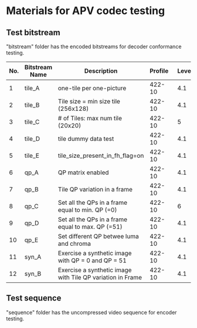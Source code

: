 # Materials for APV codec testing

## Test bitstream
"bitstream" folder has the encoded bitstreams for decoder conformance testing.

|No. | Bitstream Name | Description | Profile&nbsp;&nbsp; | Level | Band | Frame Rate | Resolution | # of Frame | MD5 sum of bitstream |
|--|--|--|--|--|--|--|--|--|--|
|1 | tile_A | one-tile per   one-picture | 422-10 | 4.1 | 2 | 60 fps | 3840x2160 | 3 | 0b745f686d3154bc23a8b95b486e2c03 |
|2 | tile_B | Tile size = min size   tile (256x128) | 422-10 | 4.1 | 2 | 60 fps | 3840x2160 | 3 | c9a475186fc36cfb102638896a5d26be |
|3 | tile_C | # of Tiles: max num   tile (20x20) | 422-10 | 5 | 0 | 30 fps | 7680x4320 | 3 | 64da7cb68ec2161de5650a297e1954bb |
|4 | tile_D | tile dummy data test | 422-10 | 4.1 | 2 | 60 fps | 3840x2160 | 3 | c9a475186fc36cfb102638896a5d26be |
|5 | tile_E | tile_size_present_in_fh_flag=on | 422-10 | 4.1 | 2 | 60 fps | 3840x2160 | 3 | 2f0dc83c324876b5bf7f02be9c634cfb |
|6 | qp_A | QP matrix enabled | 422-10 | 4.1 | 2 | 60 fps | 3840x2160 | 3 | 416800a582b7cbb6a941c4c3866de60f |
|7 | qp_B | Tile QP   variation in a frame | 422-10 | 4.1 | 2 | 60 fps | 3840x2160 | 3 | 514a2aca526820009a16907ee77c3d45 |
|8 | qp_C | Set all the QPs in a   frame equal to min. QP (=0) | 422-10 | 6 | 2 | 60 fps | 3840x2160 | 3 | bc96b1acf6a2332404f712c1278f6d81 |
|9 | qp_D | Set all the QPs in a   frame equal to max. QP (=51) | 422-10 | 4.1 | 2 | 60 fps | 3840x2160 | 3 | 90f0e32577e07c30c6b5d75e709e3126 |
|10 | qp_E | Set different QP   betwee luma and chroma | 422-10 | 4.1 | 2 | 60 fps | 3840x2160 | 3 | d886c4e56086b5f53f4c87dcd62332ab |
|11 | syn_A | Exercise a synthetic   image with QP = 0 and QP = 51 | 422-10 | 4.1 | 2 | 60 fps | 1920x1080 | 2 | a8219946a3e9426935a53d6d55fce987 |
|12 | syn_B | Exercise a synthetic   image with Tile QP variation in Frame | 422-10 | 4.1 | 2 | 60 fps | 1920x1080 | 2 | a8219946a3e9426935a53d6d55fce987 |
## Test sequence
"sequence" folder has the uncompressed video sequence for encoder testing.
